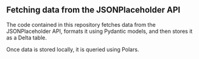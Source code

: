## Fetching data from the JSONPlaceholder API

The code contained in this repository fetches data from the JSONPlaceholder API, formats it using Pydantic models, and then stores it as a Delta table.

Once data is stored locally, it is queried using Polars.
